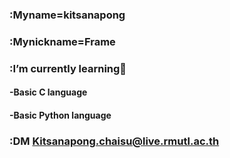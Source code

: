 
###  :Myname=kitsanapong 
###  :Mynickname=Frame
###  :I’m currently learning📖
####   -Basic C language
####   -Basic Python language 
###  :DM Kitsanapong.chaisu@live.rmutl.ac.th


      


<!--
**Kitsanapong-F/Kitsanapong-F** is a ✨ _special_ ✨ repository because its `README.md` (this file) appears on your GitHub profile.

Here are some ideas to get you started:

- 🔭 I’m currently working on ...
- 🌱 I’m currently learning ...
- 👯 I’m looking to collaborate on ...
- 🤔 I’m looking for help with ...
- 💬 Ask me about ...
- 📫 How to reach me: ...
- 😄 Pronouns: ...
- ⚡ Fun fact: ...
-->
